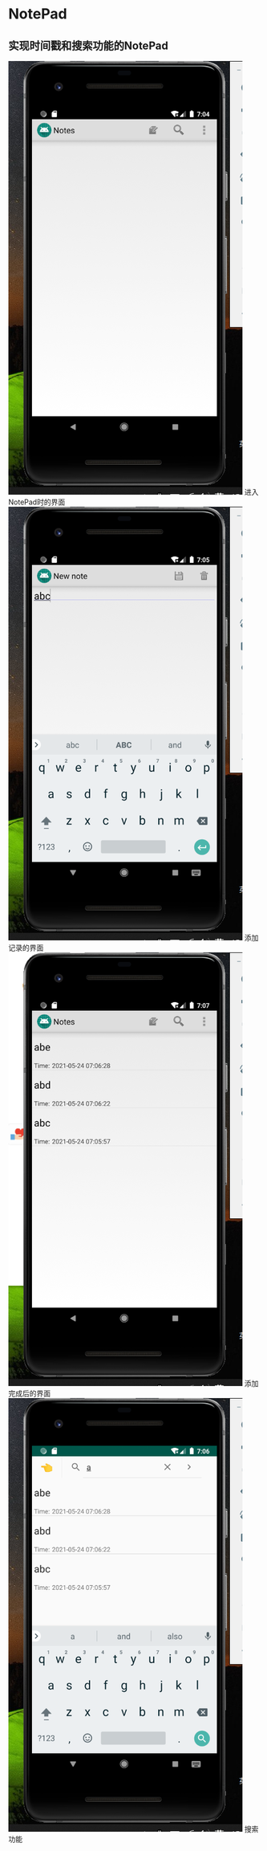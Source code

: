 # NotePad
## 实现时间戳和搜索功能的NotePad  <br>
![Image text](https://github.com/Cappuccino-Luo/NotePad/blob/master/NotePad1/pictures/1.png)
进入NotePad时的界面  <br>
![Image text](https://github.com/Cappuccino-Luo/NotePad/blob/master/NotePad1/pictures/2.png)
添加记录的界面  <br>
![Image text](https://github.com/Cappuccino-Luo/NotePad/blob/master/NotePad1/pictures/3.png)
添加完成后的界面  <br>
![Image text](https://github.com/Cappuccino-Luo/NotePad/blob/master/NotePad1/pictures/4.jpg)
搜索功能  <br>
